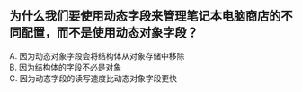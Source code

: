## 为什么我们要使用动态字段来管理笔记本电脑商店的不同配置，而不是使用动态对象字段？

A. 因为动态对象字段会将结构体从对象存储中移除  
B. 因为结构体的字段不必是对象  
C. 因为动态字段的读写速度比动态对象字段更快